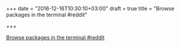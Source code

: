 +++
date = "2016-12-16T10:30:10+03:00"
draft = true
title = "Browse packages in the terminal  #reddit"

+++

<p><a href="https://t.co/7IF9nMQf9F">Browse packages in the terminal  #reddit</a></p>
